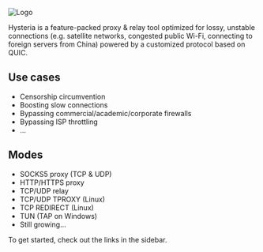 ![Logo](https://github.com/HyNetwork/hysteria/raw/master/docs/logos/readme.png)

Hysteria is a feature-packed proxy & relay tool optimized for lossy, unstable connections (e.g. satellite networks,
congested public Wi-Fi, connecting to foreign servers from China) powered by a customized protocol based on QUIC.

## Use cases

- Censorship circumvention
- Boosting slow connections
- Bypassing commercial/academic/corporate firewalls
- Bypassing ISP throttling
- ...

## Modes

- SOCKS5 proxy (TCP & UDP)
- HTTP/HTTPS proxy
- TCP/UDP relay
- TCP/UDP TPROXY (Linux)
- TCP REDIRECT (Linux)
- TUN (TAP on Windows)
- Still growing...

To get started, check out the links in the sidebar.